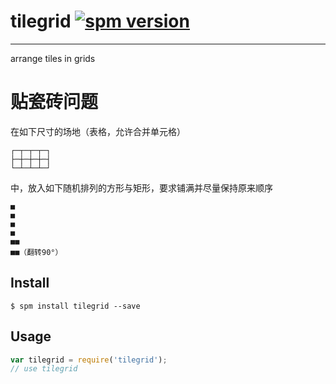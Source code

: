 # tilegrid [![spm version](http://spmjs.io/badge/tilegrid)](http://spmjs.io/package/tilegrid)

---

arrange tiles in grids

贴瓷砖问题
=====

在如下尺寸的场地（表格，允许合并单元格）

```
┌─┬─┬─┬─┐
├─┼─┼─┼─┤
└─┴─┴─┴─┘
```

中，放入如下随机排列的方形与矩形，要求铺满并尽量保持原来顺序

```
■
■
■
■
■■
■■（翻转90°）
```


## Install

```
$ spm install tilegrid --save
```

## Usage

```js
var tilegrid = require('tilegrid');
// use tilegrid
```
